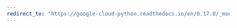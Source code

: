 ```yaml
---
redirect_to: "https://google-cloud-python.readthedocs.io/en/0.17.0/_modules/gcloud/datastore/client.html"
---
```

